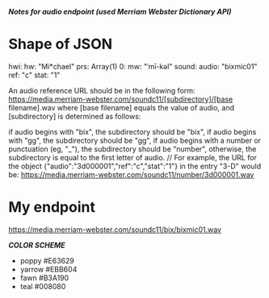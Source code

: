  ***Notes for audio endpoint (used Merriam Webster Dictionary API)***

# Shape of JSON
hwi:
hw: "Mi*chael"
prs: Array(1)
0:
mw: "ˈmī-kəl"
sound:
audio: "bixmic01"
ref: "c"
stat: "1"

 An audio reference URL should be in the following form: https://media.merriam-webster.com/soundc11/[subdirectory]/[base filename].wav where [base filename] equals the value of audio, and [subdirectory] is determined as follows:

if audio begins with "bix", the subdirectory should be "bix",
if audio begins with "gg", the subdirectory should be "gg",
if audio begins with a number or punctuation (eg, "_"), the subdirectory should be "number",
otherwise, the subdirectory is equal to the first letter of audio.
// For example, the URL for the object {"audio":"3d000001","ref":"c","stat":"1"} in the entry "3-D" would be: https://media.merriam-webster.com/soundc11/number/3d000001.wav


# My endpoint 
https://media.merriam-webster.com/soundc11/bix/bixmic01.wav

***COLOR SCHEME***

- poppy #E63629 
- yarrow #EBB604 
- fawn #B3A190 
- teal #008080 